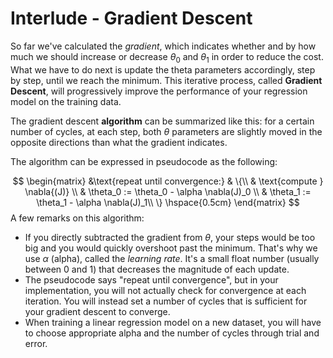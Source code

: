 # Interlude - Gradient Descent

So far we've calculated the *gradient*, which indicates whether and by how much we should increase or decrease $\theta_0$ and $\theta_1$ in order to reduce the cost.   
What we have to do next is update the theta parameters accordingly, step by step, until we reach the minimum. This iterative process, called **Gradient Descent**, will progressively improve the performance of your regression model on the training data. 

The gradient descent **algorithm** can be summarized like this: for a certain number of cycles, at each step, both $\theta$ parameters are slightly moved in the opposite directions than what the gradient indicates.

The algorithm can be expressed in pseudocode as the following:

$$
\begin{matrix}
&\text{repeat until convergence:} & \{\\
&    \text{compute } \nabla{(J)}  \\
&	\theta_0 := \theta_0 - \alpha \nabla(J)_0  \\ 
&	\theta_1 := \theta_1 - \alpha \nabla(J)_1\\
	\} \hspace{0.5cm} 
\end{matrix}
$$
A few remarks on this algorithm:
- If you directly subtracted the gradient from $\theta$, your steps would be too big and you would quickly overshoot past the minimum. That's why we use $\alpha$ (alpha), called the *learning rate*. It's a small float number (usually between 0 and 1) that decreases the magnitude of each update.
- The pseudocode says "repeat until convergence", but in your implementation, you will not actually check for convergence at each iteration. You will instead set a number of cycles that is sufficient for your gradient descent to converge. 
- When training a linear regression model on a new dataset, you will have to choose appropriate alpha and the number of cycles through trial and error.

